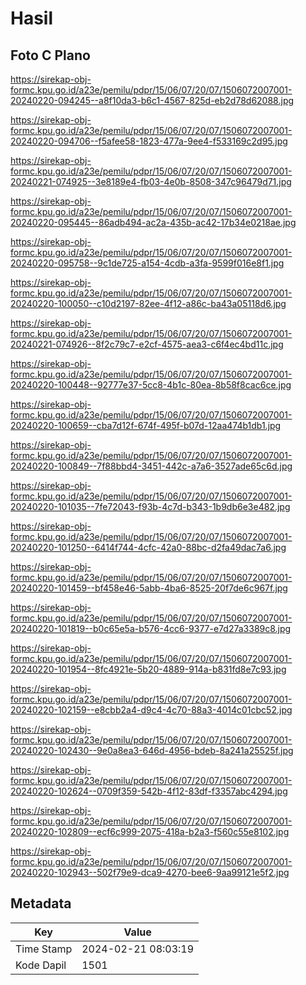 # Hasil

## Foto C Plano

https://sirekap-obj-formc.kpu.go.id/a23e/pemilu/pdpr/15/06/07/20/07/1506072007001-20240220-094245--a8f10da3-b6c1-4567-825d-eb2d78d62088.jpg

https://sirekap-obj-formc.kpu.go.id/a23e/pemilu/pdpr/15/06/07/20/07/1506072007001-20240220-094706--f5afee58-1823-477a-9ee4-f533169c2d95.jpg

https://sirekap-obj-formc.kpu.go.id/a23e/pemilu/pdpr/15/06/07/20/07/1506072007001-20240221-074925--3e8189e4-fb03-4e0b-8508-347c96479d71.jpg

https://sirekap-obj-formc.kpu.go.id/a23e/pemilu/pdpr/15/06/07/20/07/1506072007001-20240220-095445--86adb494-ac2a-435b-ac42-17b34e0218ae.jpg

https://sirekap-obj-formc.kpu.go.id/a23e/pemilu/pdpr/15/06/07/20/07/1506072007001-20240220-095758--9c1de725-a154-4cdb-a3fa-9599f016e8f1.jpg

https://sirekap-obj-formc.kpu.go.id/a23e/pemilu/pdpr/15/06/07/20/07/1506072007001-20240220-100050--c10d2197-82ee-4f12-a86c-ba43a05118d6.jpg

https://sirekap-obj-formc.kpu.go.id/a23e/pemilu/pdpr/15/06/07/20/07/1506072007001-20240221-074926--8f2c79c7-e2cf-4575-aea3-c6f4ec4bd11c.jpg

https://sirekap-obj-formc.kpu.go.id/a23e/pemilu/pdpr/15/06/07/20/07/1506072007001-20240220-100448--92777e37-5cc8-4b1c-80ea-8b58f8cac6ce.jpg

https://sirekap-obj-formc.kpu.go.id/a23e/pemilu/pdpr/15/06/07/20/07/1506072007001-20240220-100659--cba7d12f-674f-495f-b07d-12aa474b1db1.jpg

https://sirekap-obj-formc.kpu.go.id/a23e/pemilu/pdpr/15/06/07/20/07/1506072007001-20240220-100849--7f88bbd4-3451-442c-a7a6-3527ade65c6d.jpg

https://sirekap-obj-formc.kpu.go.id/a23e/pemilu/pdpr/15/06/07/20/07/1506072007001-20240220-101035--7fe72043-f93b-4c7d-b343-1b9db6e3e482.jpg

https://sirekap-obj-formc.kpu.go.id/a23e/pemilu/pdpr/15/06/07/20/07/1506072007001-20240220-101250--6414f744-4cfc-42a0-88bc-d2fa49dac7a6.jpg

https://sirekap-obj-formc.kpu.go.id/a23e/pemilu/pdpr/15/06/07/20/07/1506072007001-20240220-101459--bf458e46-5abb-4ba6-8525-20f7de6c967f.jpg

https://sirekap-obj-formc.kpu.go.id/a23e/pemilu/pdpr/15/06/07/20/07/1506072007001-20240220-101819--b0c65e5a-b576-4cc6-9377-e7d27a3389c8.jpg

https://sirekap-obj-formc.kpu.go.id/a23e/pemilu/pdpr/15/06/07/20/07/1506072007001-20240220-101954--8fc4921e-5b20-4889-914a-b831fd8e7c93.jpg

https://sirekap-obj-formc.kpu.go.id/a23e/pemilu/pdpr/15/06/07/20/07/1506072007001-20240220-102159--e8cbb2a4-d9c4-4c70-88a3-4014c01cbc52.jpg

https://sirekap-obj-formc.kpu.go.id/a23e/pemilu/pdpr/15/06/07/20/07/1506072007001-20240220-102430--9e0a8ea3-646d-4956-bdeb-8a241a25525f.jpg

https://sirekap-obj-formc.kpu.go.id/a23e/pemilu/pdpr/15/06/07/20/07/1506072007001-20240220-102624--0709f359-542b-4f12-83df-f3357abc4294.jpg

https://sirekap-obj-formc.kpu.go.id/a23e/pemilu/pdpr/15/06/07/20/07/1506072007001-20240220-102809--ecf6c999-2075-418a-b2a3-f560c55e8102.jpg

https://sirekap-obj-formc.kpu.go.id/a23e/pemilu/pdpr/15/06/07/20/07/1506072007001-20240220-102943--502f79e9-dca9-4270-bee6-9aa99121e5f2.jpg


## Metadata

| Key        | Value               |
| ---------- | ------------------- |
| Time Stamp | 2024-02-21 08:03:19 |
| Kode Dapil | 1501                |



